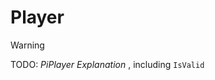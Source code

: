 <div class="article">

# Player

> [!WARNING]
> TODO: _PiPlayer Explanation_ , including `IsValid`


</div>